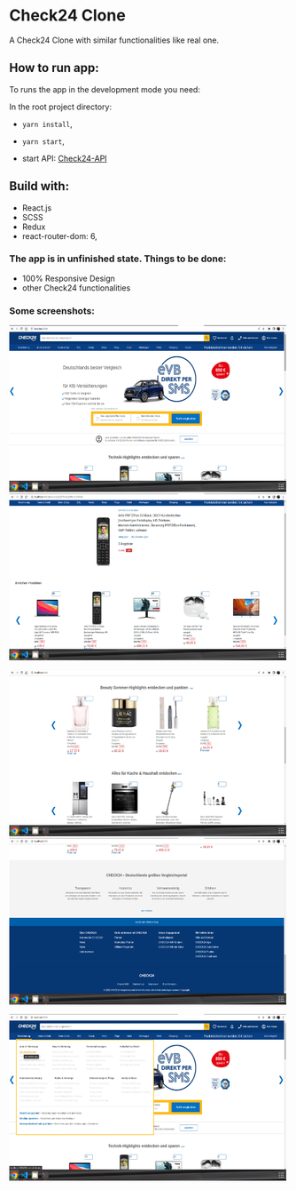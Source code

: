# Check24 Clone

A Check24 Clone with similar functionalities like real one.

## How to run app:

To runs the app in the development mode you need:

In the root project directory:

- `yarn install`,

- `yarn start`,

- start API: [Check24-API](https://github.com/dofu89/check24-API)

## Build with:

- React.js
- SCSS
- Redux
- react-router-dom: 6,

### The app is in unfinished state. Things to be done:

- 100% Responsive Design
- other Check24 functionalities

### Some screenshots:

<p float="left">
  <img src="https://github.com/dofu89/check24-clone/blob/main/src/screenshots/screenshot.png" width="500" height="300">
  <img src="https://github.com/dofu89/check24-clone/blob/main/src/screenshots/screenshot-1.png" width="500" height="300">
</p>
<p float="left">
 <img src="https://github.com/dofu89/check24-clone/blob/main/src/screenshots/screenshot-2.png" width="500" height="300">
  <img src="https://github.com/dofu89/check24-clone/blob/main/src/screenshots/screenshot-3.png" width="500" height="300">
</p>
<p float="left">
  <img src="https://github.com/dofu89/check24-clone/blob/main/src/screenshots/screenshot-4.png" width="500" height="300">
</p>
